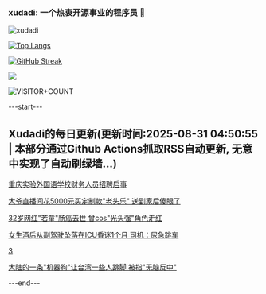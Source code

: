 ### xudadi: 一个热衷开源事业的程序员 👋

![xudadi](https://github-readme-stats-git-masterorgs-github-readme-stats-team.vercel.app/api?username=xudadi)

[![Top Langs](https://github-readme-stats.vercel.app/api/top-langs/?username=xudadi)](https://github.com/anuraghazra/github-readme-stats)

[![GitHub Streak](https://streak-stats.demolab.com?user=xudadi&locale=zh_Hans)](https://git.io/streak-stats)

![](https://raw.githubusercontent.com/xudadi/xudadi/main/assets/github-contribution-grid-snake.svg)

![VISITOR+COUNT](https://komarev.com/ghpvc/?username=xudadi&label=VISITOR+COUNT)


---start---

## Xudadi的每日更新(更新时间:2025-08-31 04:50:55 | 本部分通过Github Actions抓取RSS自动更新, 无意中实现了自动刷绿墙...)

[重庆实验外国语学校财务人员招聘启事](https://www.gongkaoleida.com/article/2595583)

[大爷直播间花5000元买定制款"老头乐" 送到家后傻眼了](https://m.163.com/news/article/K85JBGRF05149FJ6.html)

[32岁网红"若童"肠癌去世 曾cos"光头强"角色走红](https://m.163.com/news/article/K87D8H3L051492T3.html)

[女生酒后从副驾驶坠落在ICU昏迷1个月 司机：尿急跳车](https://m.163.com/news/article/K875694I053469LG.html)

[3](https://m.163.com/touch/news/sub/domestic)

[大陆的一条"机器狗"让台湾一些人跳脚 被指"无脑反中"](https://m.163.com/news/article/K85MAU6C05504DOQ.html)

---end---
